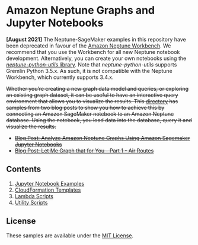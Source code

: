 # Amazon Neptune Graphs and Jupyter Notebooks

__[August 2021]__ The Neptune-SageMaker examples in this repository have been deprecated in favour of the [Amazon Neptune Workbench](https://docs.aws.amazon.com/neptune/latest/userguide/graph-notebooks.html). We recommend that you use the Workbench for all new Neptune notebook development. Alternatively, you can create your own notebooks using the [_neptune-python-utils_ library](https://github.com/awslabs/amazon-neptune-tools/tree/master/neptune-python-utils). Note that _neptune-python-utils_ supports Gremlin Python 3.5.x. As such, it is not compatible with the Neptune Workbench, which currently supports 3.4.x.

<del>Whether you’re creating a new graph data model and queries, or exploring an existing graph dataset, it can be useful to have an interactive query environment that allows you to visualize the results. This [directory](neptune-sagemaker/README.md) has samples from two blog posts to show you how to achieve this by connecting an Amazon SageMaker notebook to an Amazon Neptune database. Using the notebook, you load data into the database, query it and visualize the results.</del>

- <del>[Blog Post: Analyze Amazon Neptune Graphs Using Amazon Sagemaker Jupyter Notebooks](https://aws.amazon.com/blogs/database/analyze-amazon-neptune-graphs-using-amazon-sagemaker-jupyter-notebooks/)</del>
- <del>[Blog Post: Let Me Graph that for You - Part 1 - Air Routes](https://aws.amazon.com/blogs/database/let-me-graph-that-for-you-part-1-air-routes/)</del>

## Contents
1. [Jupyter Notebook Examples](notebooks)
1. [CloudFormation Templates](cloudformation-templates)
1. [Lambda Scripts](lambda)
1. [Utility Scripts](scripts)

## License
These samples are available under the [MIT License](LICENSE.txt).

